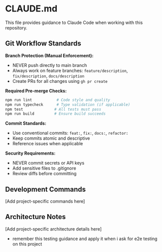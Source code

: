 # CLAUDE.md

This file provides guidance to Claude Code when working with this repository.

## Git Workflow Standards

**Branch Protection (Manual Enforcement):**
- NEVER push directly to main branch
- Always work on feature branches: `feature/description`, `fix/description`, `docs/description`
- Create PRs for all changes using `gh pr create`

**Required Pre-merge Checks:**
```bash
npm run lint           # Code style and quality
npm run typecheck      # Type validation (if applicable) 
npm test              # All tests must pass
npm run build         # Ensure build succeeds
```

**Commit Standards:**
- Use conventional commits: `feat:`, `fix:`, `docs:`, `refactor:`
- Keep commits atomic and descriptive
- Reference issues when applicable

**Security Requirements:**
- NEVER commit secrets or API keys
- Add sensitive files to .gitignore
- Review diffs before committing

## Development Commands

[Add project-specific commands here]

## Architecture Notes

[Add project-specific architecture details here]

- remember this testing guidance and apply it when i ask for e2e testing on this project